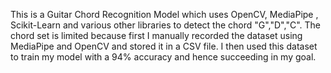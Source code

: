 This is a Guitar Chord Recognition Model which uses OpenCV, MediaPipe , Scikit-Learn and various other libraries to detect the chord "G","D","C".
The chord set is limited because first I manually recorded the dataset using MediaPipe and OpenCV and stored it in a CSV file.
I then used this dataset to train my model with a 94% accuracy and hence succeeding in my goal.
